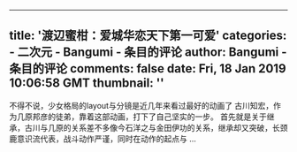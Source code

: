 
---
title: '渡辺蜜柑：爱城华恋天下第一可爱'
categories: 
    - 二次元
    - Bangumi - 条目的评论
author: Bangumi - 条目的评论
comments: false
date: Fri, 18 Jan 2019 10:06:58 GMT
thumbnail: ''
---

<div>   
不得不说，少女格局的layout与分镜是近几年来看过最好的动画了
古川知宏，作为几原邦彦的徒弟，靠着这部动画，打下了自己坚实的一步。
首先就是关于继承，古川与几原的关系差不多像今石洋之与金田伊功的关系，继承却又突破，长颈鹿意识流代表，战斗动作严谨，同时在动作的起点与 ...  
</div>
            